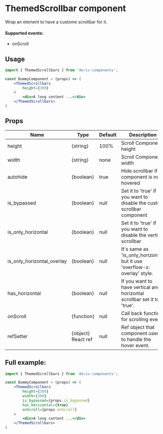 # ThemedScrollbar component
Wrap an element to have a custome scrollbar for it.

#### Supported events:
- onScroll

## Usage
 
```jsx
import { ThemedScrollbars } from 'deriv-components';

const DummyComponent = (props) => (
    <ThemedScrollbars 
        height={300}
    >
        <div>A long content ...</div>
    </ThemedScrollbars>
)
```

## Props

| Name                           | Type                   | Default            | Description                                                                                                              |
|--------------------------------|------------------------|--------------------|--------------------------------------------------------------------------------------------------------------------------|
| height                         | {string}               | 100%               | Scroll Component height                                                                                                  |
| width                          | {string}               | none               | Scroll Component width                                                                                                   |
| autohide                       | {boolean}              | true               | Hide scrollbar if component is not hovered                                                                               |
| is\_bypassed                   | {boolean}              | null               | Set it to 'true' if you want to disable the custom scrollbar component                                                   |
| is\_only\_horizontal           | {boolean}              | null               | Set it to 'true' if you want to disable the vertical scrollbar                                                           |
| is\_only\_horizontal\_overlay  | {boolean}              | null               | It's same as 'is\_only\_horizontal' but it use 'overflow-x: overlay' style.                                              |
| has\_horizontal                | {boolean}              | null               | If you want to have vertical and horizontal scrollbar set it to 'true'.                                                  |
| onScroll                       | {function}             | null               | Call back function for scrolling event.                                                                                  |
| refSetter                      | {object} React ref     | null               | Ref object that component uses it to handle the hover event.                                                             |


## Full example:

```jsx
import { ThemedScrollbars } from 'deriv-components';

const DummyComponent = (props) => (
    <ThemedScrollbars 
        height={300}
        width={300}
        is_bypassed={props.is_bypassed}
        has_horizontal={true}
        onScroll={props.onScroll}
    >
        <div>A long content ...</div>
    </ThemedScrollbars>
)
```
